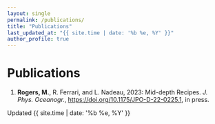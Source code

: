 ```yaml
---
layout: single
permalink: /publications/
title: "Publications"
last_updated_at: "{{ site.time | date: '%b %e, %Y' }}"
author_profile: true
---
```


# Publications

1. **Rogers, M.**, R. Ferrari, and L. Nadeau, 2023: Mid-depth Recipes. *J. Phys. Oceanogr.*, <https://doi.org/10.1175/JPO-D-22-0225.1>, in press. 


Updated {{ site.time | date: '%b %e, %Y' }}